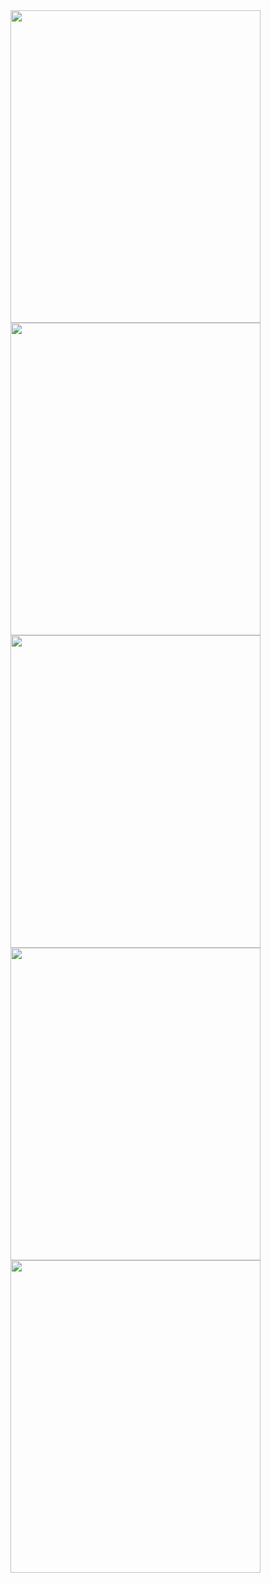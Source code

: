 
<img src="https://firebasestorage.googleapis.com/v0/b/ecommerce-app-49e6a.appspot.com/o/Google%20Pixel%204%20XL%20Screenshot%201.png?alt=media&token=1706218d-f3cb-422a-9051-d24bcd413635" width="400" height="500">
<img src="https://firebasestorage.googleapis.com/v0/b/ecommerce-app-49e6a.appspot.com/o/Google%20Pixel%204%20XL%20Screenshot%202.png?alt=media&token=75c06fd9-a0fd-4cb2-a1b7-388194525a03" width="400" height="500">
<img src="https://ibb.co/PwXpTcs" width="400" height="500">
<img src="https://ibb.co/SwgkmxG" width="400" height="500">
<img src="https://firebasestorage.googleapis.com/v0/b/ecommerce-app-49e6a.appspot.com/o/Google%20Pixel%204%20XL%20Screenshot%205.png?alt=media&token=a4e758bc-1fef-403f-97fd-ab534e03bca7" width="400" height="500">

